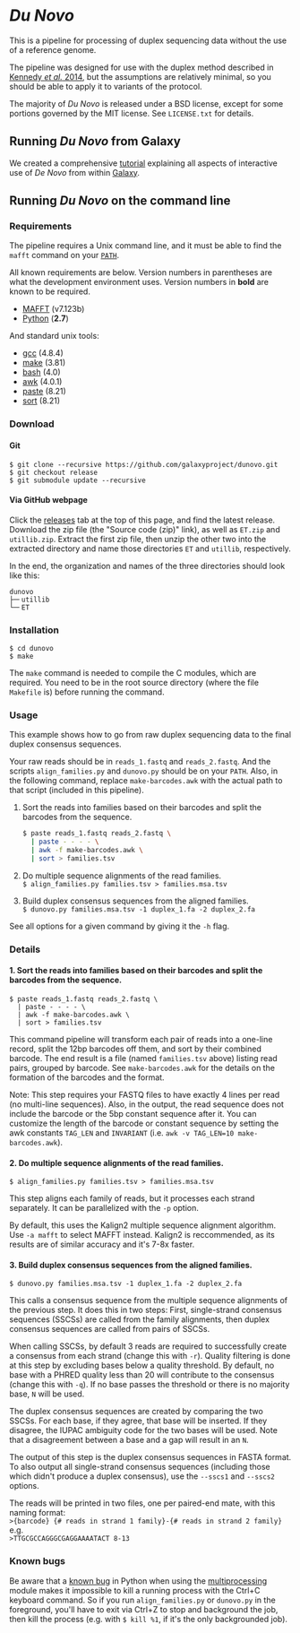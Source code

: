 # _Du Novo_

This is a pipeline for processing of duplex sequencing data without the use of a reference genome.

The pipeline was designed for use with the duplex method described in [Kennedy *et al.* 2014](https://dx.doi.org/10.1038/nprot.2014.170), but the assumptions are relatively minimal, so you should be able to apply it to variants of the protocol.

The majority of _Du Novo_ is released under a BSD license, except for some portions governed by the MIT license. See `LICENSE.txt` for details.


## Running _Du Novo_ from Galaxy

We created a comprehensive [tutorial](https://github.com/galaxyproject/dunovo/wiki) explaining all aspects of interactive use of _De Novo_ from within [Galaxy](http://usegalaxy.org).


## Running _Du Novo_ on the command line


### Requirements

The pipeline requires a Unix command line, and it must be able to find the `mafft` command on your [`PATH`](https://en.wikipedia.org/wiki/Search_path).

All known requirements are below. Version numbers in parentheses are what the development environment uses. Version numbers in **bold** are known to be required.

* [MAFFT](http://mafft.cbrc.jp/alignment/software/) (v7.123b)
* [Python](https://www.python.org/) (**2.7**)  

And standard unix tools:
 -  [gcc](https://gcc.gnu.org/) (4.8.4)
 -  [make](https://www.gnu.org/software/make/) (3.81)
 -  [bash](https://www.gnu.org/software/bash/bash.html) (4.0)
 -  [awk](https://www.gnu.org/software/gawk/) (4.0.1)
 -  [paste](https://www.gnu.org/software/coreutils/coreutils.html) (8.21)
 -  [sort](https://www.gnu.org/software/coreutils/coreutils.html) (8.21)


### Download

#### Git

    $ git clone --recursive https://github.com/galaxyproject/dunovo.git
    $ git checkout release
    $ git submodule update --recursive

#### Via GitHub webpage

Click the [releases](https://github.com/galaxyproject/dunovo/releases) tab at the top of this page, and find the latest release. Download the zip file (the "Source code (zip)" link), as well as `ET.zip` and `utillib.zip`. Extract the first zip file, then unzip the other two into the extracted directory and name those directories `ET` and `utillib`, respectively.

In the end, the organization and names of the three directories should look like this:

    dunovo
    ├─╴utillib
    └─╴ET

### Installation

    $ cd dunovo
    $ make

The `make` command is needed to compile the C modules, which are required. You need to be in the root source directory (where the file `Makefile` is) before running the command.


### Usage

This example shows how to go from raw duplex sequencing data to the final duplex consensus sequences.

Your raw reads should be in `reads_1.fastq` and `reads_2.fastq`. And the scripts `align_families.py` and `dunovo.py` should be on your `PATH`. Also, in the following command, replace `make-barcodes.awk` with the actual path to that script (included in this pipeline).

1. Sort the reads into families based on their barcodes and split the barcodes from the sequence.  
    ```bash
    $ paste reads_1.fastq reads_2.fastq \
      | paste - - - - \
      | awk -f make-barcodes.awk \
      | sort > families.tsv
    ```

2. Do multiple sequence alignments of the read families.  
`$ align_families.py families.tsv > families.msa.tsv`

3. Build duplex consensus sequences from the aligned families.  
`$ dunovo.py families.msa.tsv -1 duplex_1.fa -2 duplex_2.fa`

See all options for a given command by giving it the `-h` flag.


### Details

#### 1. Sort the reads into families based on their barcodes and split the barcodes from the sequence.  

    $ paste reads_1.fastq reads_2.fastq \
      | paste - - - - \
      | awk -f make-barcodes.awk \
      | sort > families.tsv

This command pipeline will transform each pair of reads into a one-line record, split the 12bp barcodes off them, and sort by their combined barcode. The end result is a file (named `families.tsv` above) listing read pairs, grouped by barcode. See `make-barcodes.awk` for the details on the formation of the barcodes and the format.

Note: This step requires your FASTQ files to have exactly 4 lines per read (no multi-line sequences). Also, in the output, the read sequence does not include the barcode or the 5bp constant sequence after it. You can customize the length of the barcode or constant sequence by setting the awk constants `TAG_LEN` and `INVARIANT` (i.e. `awk -v TAG_LEN=10 make-barcodes.awk`).


#### 2. Do multiple sequence alignments of the read families.  

`$ align_families.py families.tsv > families.msa.tsv`

This step aligns each family of reads, but it processes each strand separately. It can be parallelized with the `-p` option.

By default, this uses the Kalign2 multiple sequence alignment algorithm. Use `-a mafft` to select MAFFT instead. Kalign2 is reccommended, as its results are of similar accuracy and it's 7-8x faster.


#### 3. Build duplex consensus sequences from the aligned families.  

`$ dunovo.py families.msa.tsv -1 duplex_1.fa -2 duplex_2.fa`

This calls a consensus sequence from the multiple sequence alignments of the previous step. It does this in two steps: First, single-strand consensus sequences (SSCSs) are called from the family alignments, then duplex consensus sequences are called from pairs of SSCSs.

When calling SSCSs, by default 3 reads are required to successfully create a consensus from each strand (change this with `-r`). Quality filtering is done at this step by excluding bases below a quality threshold. By default, no base with a PHRED quality less than 20 will contribute to the consensus (change this with `-q`). If no base passes the threshold or there is no majority base, `N` will be used.

The duplex consensus sequences are created by comparing the two SSCSs. For each base, if they agree, that base will be inserted. If they disagree, the IUPAC ambiguity code for the two bases will be used. Note that a disagreement between a base and a gap will result in an `N`.

The output of this step is the duplex consensus sequences in FASTA format. To also output all single-strand consensus sequences (including those which didn't produce a duplex consensus), use the `--sscs1` and `--sscs2` options.

The reads will be printed in two files, one per paired-end mate, with this naming format:  
`>{barcode} {# reads in strand 1 family}-{# reads in strand 2 family}`  
e.g.  
`>TTGCGCCAGGGCGAGGAAAATACT 8-13`


### Known bugs

Be aware that a [known bug](https://stackoverflow.com/questions/1408356/keyboard-interrupts-with-pythons-multiprocessing-pool/1408476#1408476) in Python when using the [multiprocessing](https://docs.python.org/2/library/multiprocessing.html) module makes it impossible to kill a running process with the Ctrl+C keyboard command. So if you run `align_families.py` or `dunovo.py` in the foreground, you'll have to exit via Ctrl+Z to stop and background the job, then kill the process (e.g. with `$ kill %1`, if it's the only backgrounded job).
